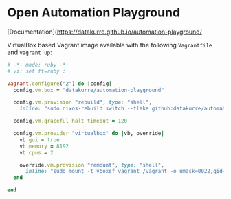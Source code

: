 # Open Automation Playground

[Documentation](https://datakurre.github.io/automation-playground/

VirtualBox based Vagrant image available with the following `Vagrantfile` and `vagrant up`:

```ruby
# -*- mode: ruby -*-
# vi: set ft=ruby :

Vagrant.configure("2") do |config|
  config.vm.box = "datakurre/automation-playground"

  config.vm.provision "rebuild", type: "shell",
    inline: "sudo nixos-rebuild switch --flake github:datakurre/automation-playground/main#vagrant"

  config.vm.graceful_halt_timeout = 120

  config.vm.provider "virtualbox" do |vb, override|
    vb.gui = true
    vb.memory = 8192
    vb.cpus = 2

    override.vm.provision "remount", type: "shell",
      inline: "sudo mount -t vboxsf vagrant /vagrant -o umask=0022,gid=1000,uid=1000"
  end

end
```
